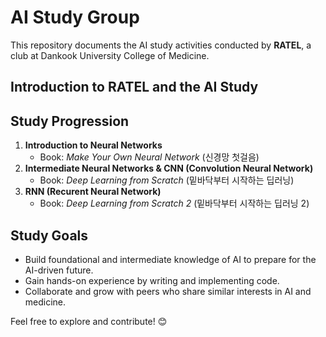 # AI Study Group

This repository documents the AI study activities conducted by **RATEL**, a club at Dankook University College of Medicine.

## Introduction to RATEL and the AI Study

## Study Progression

1. **Introduction to Neural Networks**
   - Book: *Make Your Own Neural Network* (신경망 첫걸음)
2. **Intermediate Neural Networks & CNN (Convolution Neural Network)**
   - Book: *Deep Learning from Scratch* (밑바닥부터 시작하는 딥러닝)
3. **RNN (Recurent Neural Network)**
   - Book: *Deep Learning from Scratch 2* (밑바닥부터 시작하는 딥러닝 2)

## Study Goals

- Build foundational and intermediate knowledge of AI to prepare for the AI-driven future.  
- Gain hands-on experience by writing and implementing code.  
- Collaborate and grow with peers who share similar interests in AI and medicine.

Feel free to explore and contribute! 😊
